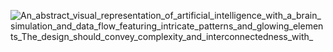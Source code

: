 
![An_abstract_visual_representation_of_artificial_intelligence_with_a_brain_simulation_and_data_flow_featuring_intricate_patterns_and_glowing_elements_The_design_should_convey_complexity_and_interconnectedness_with_](https://github.com/user-attachments/assets/9b4c3899-d932-418f-8029-4f6a9f9a477f)
